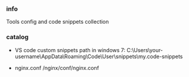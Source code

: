 ### info
Tools config and code snippets collection

### catalog

- VS code custom snippets path in windows 7:
  C:\Users\your-username\AppData\Roaming\Code\User\snippets\my.code-snippets

- nginx.conf
  /nginx/conf/nginx.conf
